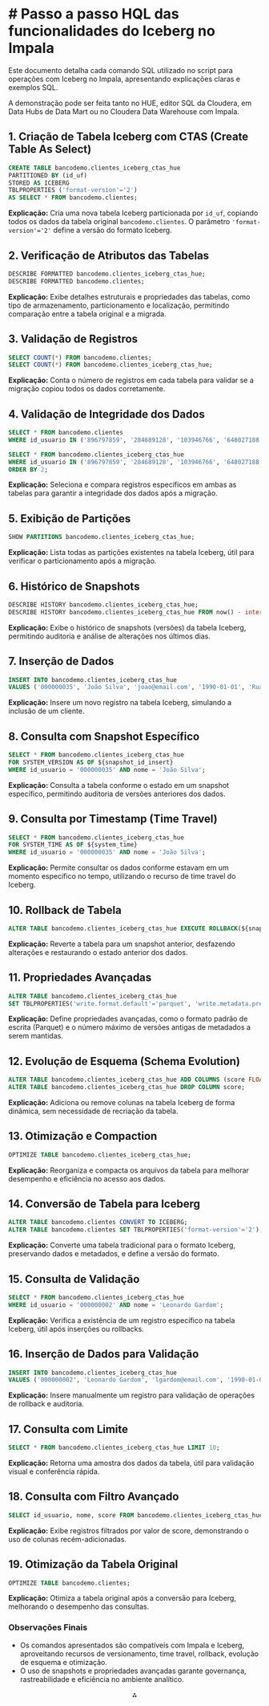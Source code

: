 # # Passo a passo HQL das funcionalidades do Iceberg no Impala

Este documento detalha cada comando SQL utilizado no script para operações com Iceberg no Impala, apresentando explicações claras e exemplos SQL.

A demonstração pode ser feita tanto no HUE, editor SQL da Cloudera, em Data Hubs de Data Mart ou no Cloudera Data Warehouse com Impala.

## 1. Criação de Tabela Iceberg com CTAS (Create Table As Select)

```sql
CREATE TABLE bancodemo.clientes_iceberg_ctas_hue
PARTITIONED BY (id_uf)
STORED AS ICEBERG
TBLPROPERTIES ('format-version'='2')
AS SELECT * FROM bancodemo.clientes;
```

**Explicação:**
Cria uma nova tabela Iceberg particionada por `id_uf`, copiando todos os dados da tabela original `bancodemo.clientes`. O parâmetro `'format-version'='2'` define a versão do formato Iceberg.

## 2. Verificação de Atributos das Tabelas

```sql
DESCRIBE FORMATTED bancodemo.clientes_iceberg_ctas_hue;
DESCRIBE FORMATTED bancodemo.clientes;
```

**Explicação:**
Exibe detalhes estruturais e propriedades das tabelas, como tipo de armazenamento, particionamento e localização, permitindo comparação entre a tabela original e a migrada.

## 3. Validação de Registros

```sql
SELECT COUNT(*) FROM bancodemo.clientes;
SELECT COUNT(*) FROM bancodemo.clientes_iceberg_ctas_hue;
```

**Explicação:**
Conta o número de registros em cada tabela para validar se a migração copiou todos os dados corretamente.

## 4. Validação de Integridade dos Dados

```sql
SELECT * FROM bancodemo.clientes
WHERE id_usuario IN ('896797859', '284689128', '103946766', '648027188', '187525572', '909350817', '091759804', '687691239', '951031954', '810429067');

SELECT * FROM bancodemo.clientes_iceberg_ctas_hue
WHERE id_usuario IN ('896797859', '284689128', '103946766', '648027188', '187525572', '909350817', '091759804', '687691239', '951031954', '810429067')
ORDER BY 2;
```

**Explicação:**
Seleciona e compara registros específicos em ambas as tabelas para garantir a integridade dos dados após a migração.

## 5. Exibição de Partições

```sql
SHOW PARTITIONS bancodemo.clientes_iceberg_ctas_hue;
```

**Explicação:**
Lista todas as partições existentes na tabela Iceberg, útil para verificar o particionamento após a migração.

## 6. Histórico de Snapshots

```sql
DESCRIBE HISTORY bancodemo.clientes_iceberg_ctas_hue;
DESCRIBE HISTORY bancodemo.clientes_iceberg_ctas_hue FROM now() - interval 5 days;
```

**Explicação:**
Exibe o histórico de snapshots (versões) da tabela Iceberg, permitindo auditoria e análise de alterações nos últimos dias.

## 7. Inserção de Dados

```sql
INSERT INTO bancodemo.clientes_iceberg_ctas_hue
VALUES ('000000035', 'João Silva', 'joao@email.com', '1990-01-01', 'Rua A, 123', 5000, '1234-5678-9012-3456', 'SP');
```

**Explicação:**
Insere um novo registro na tabela Iceberg, simulando a inclusão de um cliente.

## 8. Consulta com Snapshot Específico

```sql
SELECT * FROM bancodemo.clientes_iceberg_ctas_hue
FOR SYSTEM_VERSION AS OF ${snapshot_id_insert}
WHERE id_usuario = '000000035' AND nome = 'João Silva';
```

**Explicação:**
Consulta a tabela conforme o estado em um snapshot específico, permitindo auditoria de versões anteriores dos dados.

## 9. Consulta por Timestamp (Time Travel)

```sql
SELECT * FROM bancodemo.clientes_iceberg_ctas_hue
FOR SYSTEM_TIME AS OF ${system_time}
WHERE id_usuario = '000000035' AND nome = 'João Silva';
```

**Explicação:**
Permite consultar os dados conforme estavam em um momento específico no tempo, utilizando o recurso de time travel do Iceberg.

## 10. Rollback de Tabela

```sql
ALTER TABLE bancodemo.clientes_iceberg_ctas_hue EXECUTE ROLLBACK(${snapshot_parent_id});
```

**Explicação:**
Reverte a tabela para um snapshot anterior, desfazendo alterações e restaurando o estado anterior dos dados.

## 11. Propriedades Avançadas

```sql
ALTER TABLE bancodemo.clientes_iceberg_ctas_hue
SET TBLPROPERTIES('write.format.default'='parquet', 'write.metadata.previous-versions-max'='5');
```

**Explicação:**
Define propriedades avançadas, como o formato padrão de escrita (Parquet) e o número máximo de versões antigas de metadados a serem mantidas.

## 12. Evolução de Esquema (Schema Evolution)

```sql
ALTER TABLE bancodemo.clientes_iceberg_ctas_hue ADD COLUMNS (score FLOAT);
ALTER TABLE bancodemo.clientes_iceberg_ctas_hue DROP COLUMN score;
```

**Explicação:**
Adiciona ou remove colunas na tabela Iceberg de forma dinâmica, sem necessidade de recriação da tabela.

## 13. Otimização e Compaction

```sql
OPTIMIZE TABLE bancodemo.clientes_iceberg_ctas_hue;
```

**Explicação:**
Reorganiza e compacta os arquivos da tabela para melhorar desempenho e eficiência no acesso aos dados.

## 14. Conversão de Tabela para Iceberg

```sql
ALTER TABLE bancodemo.clientes CONVERT TO ICEBERG;
ALTER TABLE bancodemo.clientes SET TBLPROPERTIES('format-version'='2');
```

**Explicação:**
Converte uma tabela tradicional para o formato Iceberg, preservando dados e metadados, e define a versão do formato.

## 15. Consulta de Validação

```sql
SELECT * FROM bancodemo.clientes_iceberg_ctas_hue
WHERE id_usuario = '000000002' AND nome = 'Leonardo Gardom';
```

**Explicação:**
Verifica a existência de um registro específico na tabela Iceberg, útil após inserções ou rollbacks.

## 16. Inserção de Dados para Validação

```sql
INSERT INTO bancodemo.clientes_iceberg_ctas_hue
VALUES ('000000002', 'Leonardo Gardom', 'lgardom@email.com', '1990-01-01', 'Rua C, 127', 7000, '4321-8765-2109-6543', 'AM');
```

**Explicação:**
Insere manualmente um registro para validação de operações de rollback e auditoria.

## 17. Consulta com Limite

```sql
SELECT * FROM bancodemo.clientes_iceberg_ctas_hue LIMIT 10;
```

**Explicação:**
Retorna uma amostra dos dados da tabela, útil para validação visual e conferência rápida.

## 18. Consulta com Filtro Avançado

```sql
SELECT id_usuario, nome, score FROM bancodemo.clientes_iceberg_ctas_hue WHERE score > 50 LIMIT 10;
```

**Explicação:**
Exibe registros filtrados por valor de score, demonstrando o uso de colunas recém-adicionadas.

## 19. Otimização da Tabela Original

```sql
OPTIMIZE TABLE bancodemo.clientes;
```

**Explicação:**
Otimiza a tabela original após a conversão para Iceberg, melhorando o desempenho das consultas.

### Observações Finais

- Os comandos apresentados são compatíveis com Impala e Iceberg, aproveitando recursos de versionamento, time travel, rollback, evolução de esquema e otimização.
- O uso de snapshots e propriedades avançadas garante governança, rastreabilidade e eficiência no ambiente analítico.

<div style="text-align: center">⁂</div>

[^1]: iceberg_hue_impala.hql

